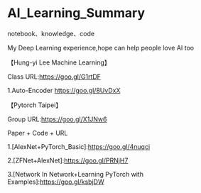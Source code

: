 # AI_Learning_Summary
notebook、knowledge、code

My Deep Learning experience,hope can help people love AI too

【Hung-yi Lee Machine Learning】

Class URL:https://goo.gl/G1rtDF

1.Auto-Encoder https://goo.gl/8UvDxX


【Pytorch Taipei】

Group URL:https://goo.gl/X1JNw6

  Paper          +                Code         +            URL
  
1.[AlexNet+PyTorch_Basic]:https://goo.gl/4nuqci

2.[ZFNet+AlexNet]:https://goo.gl/PRNjH7

3.[Network In Network+Learning PyTorch with Examples]:https://goo.gl/ksbjDW
